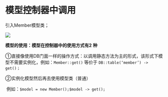# 模型控制器中调用



引入Member模型类；

![](https://i.loli.net/2019/04/21/5cbb5671a7774.png)

**模型的使用：模型在控制器中的使用方式有2** **种**

①直接像使用DB门面一样的操作方式：以调用静态方法为主的形式，该形式下模型不需要实例化，例如：`Member::get()` 等价于 `DB::table(‘member’) -> get()；`

②实例化模型然后再去使用模型类（普通）

​         例如：`$model = new Member();$model -> get();`

